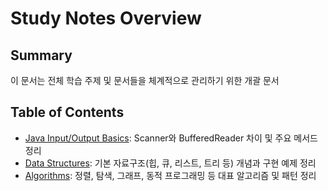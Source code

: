 # Study Notes Overview
## Summary
이 문서는 전체 학습 주제 및 문서들을 체계적으로 관리하기 위한 개괄 문서

## Table of Contents
- [Java Input/Output Basics](./java-io.md): Scanner와 BufferedReader 차이 및 주요 메서드 정리  
- [Data Structures](./data-structures.md): 기본 자료구조(힙, 큐, 리스트, 트리 등) 개념과 구현 예제 정리  
- [Algorithms](./algorithms.md): 정렬, 탐색, 그래프, 동적 프로그래밍 등 대표 알고리즘 및 패턴 정리  
